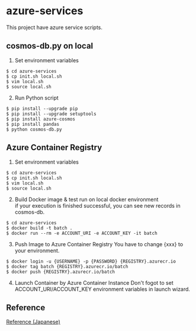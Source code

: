 # azure-services
This project have azure service scripts.

## cosmos-db.py on local
1. Set environment variables  
```bash:
$ cd azure-services
$ cp init.sh local.sh
$ vim local.sh
$ source local.sh
```
  
2. Run Python script  
```bash:
$ pip install --upgrade pip
$ pip install --upgrade setuptools
$ pip install azure-cosmos
$ pip install pandas
$ python cosmos-db.py
```
  
## Azure Container Registry
1. Set environment variables  
```bash:
$ cd azure-services
$ cp init.sh local.sh
$ vim local.sh
$ source local.sh
```
  
2. Build Docker image & test run on local docker environment  
if your execution is finished successful, you can see new records in cosmos-db.
```
$ cd azure-services
$ docker build -t batch .
$ docker run --rm -e ACCOUNT_URI -e ACCOUNT_KEY -it batch
```

3. Push Image to Azure Container Registry
You have to change {xxx} to your environment.
```
$ docker login -u {USERNAME} -p {PASSWORD} {REGISTRY}.azurecr.io
$ docker tag batch {REGISTRY}.azurecr.io/batch
$ docker push {REGISTRY}.azurecr.io/batch
```

4. Launch Container by Azure Container Instance
Don't fogot to set ACCOUNT_URI/ACCOUNT_KEY environment variables in launch wizard.

## Reference
[Reference (Japanese)](https://tech-lab.sios.jp/archives/19859)

